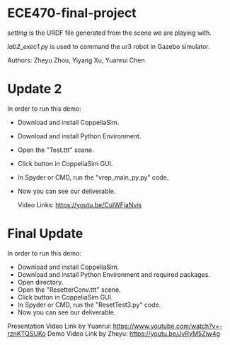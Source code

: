 # ECE470-final-project

_setting_ is the URDF file generated from the scene we are playing with.

_lab2_exec1.py_ is used to command the ur3 robot in Gazebo simulator.

Authors: Zheyu Zhou, Yiyang Xu, Yuanrui Chen

# Update 2

In order to run this demo:
- Download and install CoppeliaSim.
- Download and install Python Environment.
- Open the "Test.ttt" scene.
- Click <Run> button in CoppeliaSim GUI.
- In Spyder or CMD, run the "vrep_main_py.py" code.
- Now you can see our deliverable.
  
  
  Video Links:
https://youtu.be/CulWFjaNvis
  

# Final Update

In order to run this demo:
- Download and install CoppeliaSim.
- Download and install Python Environment and required packages.
- Open <ECE470 new workspace> directory. 
- Open the "ResetterConv.ttt" scene.
- Click <Run> button in CoppeliaSim GUI.
- In Spyder or CMD, run the "ResetTest3.py" code.
- Now you can see our deliverable.
  
  
Presentation Video Link by Yuanrui:
https://www.youtube.com/watch?v=-rznKTQSUKo
Demo Video Link by Zheyu:
https://youtu.be/JvRyM5Zjw4g
